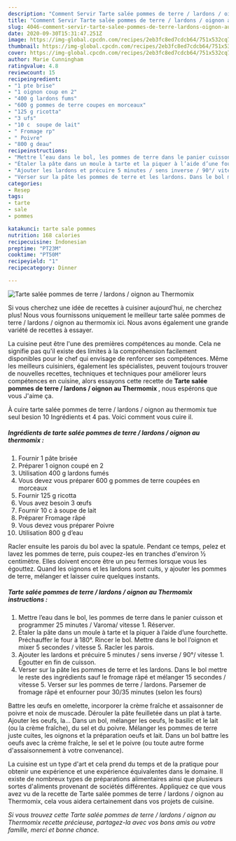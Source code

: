 ```yaml
---
description: "Comment Servir Tarte salée pommes de terre / lardons / oignon au Thermomix"
title: "Comment Servir Tarte salée pommes de terre / lardons / oignon au Thermomix"
slug: 4046-comment-servir-tarte-salee-pommes-de-terre-lardons-oignon-au-thermomix
date: 2020-09-30T15:31:47.251Z
image: https://img-global.cpcdn.com/recipes/2eb3fc8ed7cdcb64/751x532cq70/tarte-salee-pommes-de-terre-lardons-oignon-au-thermomix-photo-principale-de-la-recette.jpg
thumbnail: https://img-global.cpcdn.com/recipes/2eb3fc8ed7cdcb64/751x532cq70/tarte-salee-pommes-de-terre-lardons-oignon-au-thermomix-photo-principale-de-la-recette.jpg
cover: https://img-global.cpcdn.com/recipes/2eb3fc8ed7cdcb64/751x532cq70/tarte-salee-pommes-de-terre-lardons-oignon-au-thermomix-photo-principale-de-la-recette.jpg
author: Marie Cunningham
ratingvalue: 4.8
reviewcount: 15
recipeingredient:
- "1 pte brise"
- "1 oignon coup en 2"
- "400 g lardons fums"
- "600 g pommes de terre coupes en morceaux"
- "125 g ricotta"
- "3 ufs"
- "10 c  soupe de lait"
- " Fromage rp"
- " Poivre"
- "800 g deau"
recipeinstructions:
- "Mettre l’eau dans le bol, les pommes de terre dans le panier cuisson et programmer 25 minutes / Varoma/ vitesse 1. Réserver."
- "Étaler la pâte dans un moule à tarte et la piquer à l’aide d’une fourchette. Préchauffer le four à 180°. Rincer le bol. Mettre dans le bol l’oignon et mixer 5 secondes / vitesse 5. Racler les parois."
- "Ajouter les lardons et précuire 5 minutes / sens inverse / 90°/ vitesse 1. Égoutter en fin de cuisson."
- "Verser sur la pâte les pommes de terre et les lardons. Dans le bol mettre le reste des ingrédients sauf le fromage râpé et mélanger 15 secondes / vitesse 5. Verser sur les pommes de terre / lardons. Parsemer de fromage râpé et enfourner pour 30/35 minutes (selon les fours)"
categories:
- Resep
tags:
- tarte
- sale
- pommes

katakunci: tarte sale pommes 
nutrition: 168 calories
recipecuisine: Indonesian
preptime: "PT23M"
cooktime: "PT50M"
recipeyield: "1"
recipecategory: Dinner

---
```



![Tarte salée pommes de terre / lardons / oignon au Thermomix](https://img-global.cpcdn.com/recipes/2eb3fc8ed7cdcb64/751x532cq70/tarte-salee-pommes-de-terre-lardons-oignon-au-thermomix-photo-principale-de-la-recette.jpg)

Si vous cherchez une idée de recettes à cuisiner aujourd'hui, ne cherchez plus! Nous vous fournissons uniquement le meilleur tarte salée pommes de terre / lardons / oignon au thermomix ici. Nous avons également une grande variété de recettes à essayer.

La cuisine peut être l'une des premières compétences au monde. Cela ne signifie pas qu'il existe des limites à la compréhension facilement disponibles pour le chef qui envisage de renforcer ses compétences. Même les meilleurs cuisiniers, également les spécialistes, peuvent toujours trouver de nouvelles recettes, techniques et techniques pour améliorer leurs compétences en cuisine, alors essayons cette recette de <strong> Tarte salée pommes de terre / lardons / oignon au Thermomix </strong>, nous espérons que vous J'aime ça.

<!--inarticleads1-->

À cuire tarte salée pommes de terre / lardons / oignon au thermomix tue seul besion 10 Ingrédients et 4 pas. Voici comment vous cuire il.

##### Ingrédients de tarte salée pommes de terre / lardons / oignon au thermomix :

1. Fournir 1 pâte brisée
1. Préparer 1 oignon coupé en 2
1. Utilisation 400 g lardons fumés
1. Vous devez vous préparer 600 g pommes de terre coupées en morceaux
1. Fournir 125 g ricotta
1. Vous avez besoin 3 œufs
1. Fournir 10 c à soupe de lait
1. Préparer  Fromage râpé
1. Vous devez vous préparer  Poivre
1. Utilisation 800 g d’eau


Racler ensuite les parois du bol avec la spatule. Pendant ce temps, pelez et lavez les pommes de terre, puis coupez-les en tranches d&#39;environ ½ centimètre. Elles doivent encore être un peu fermes lorsque vous les égouttez. Quand les oignons et les lardons sont cuits, y ajouter les pommes de terre, mélanger et laisser cuire quelques instants. 

<!--inarticleads2-->

##### Tarte salée pommes de terre / lardons / oignon au Thermomix instructions :

1. Mettre l’eau dans le bol, les pommes de terre dans le panier cuisson et programmer 25 minutes / Varoma/ vitesse 1. Réserver.
1. Étaler la pâte dans un moule à tarte et la piquer à l’aide d’une fourchette. Préchauffer le four à 180°. Rincer le bol. Mettre dans le bol l’oignon et mixer 5 secondes / vitesse 5. Racler les parois.
1. Ajouter les lardons et précuire 5 minutes / sens inverse / 90°/ vitesse 1. Égoutter en fin de cuisson.
1. Verser sur la pâte les pommes de terre et les lardons. Dans le bol mettre le reste des ingrédients sauf le fromage râpé et mélanger 15 secondes / vitesse 5. Verser sur les pommes de terre / lardons. Parsemer de fromage râpé et enfourner pour 30/35 minutes (selon les fours)


Battre les œufs en omelette, incorporer la crème fraîche et assaisonner de poivre et noix de muscade. Dérouler la pâte feuilletée dans un plat à tarte. Ajouter les oeufs, la… Dans un bol, mélanger les oeufs, le basilic et le lait (ou la crème fraîche), du sel et du poivre. Mélanger les pommes de terre juste cuites, les oignons et la préparation oeufs et lait. Dans un bol battre les oeufs avec la crème fraîche, le sel et le poivre (ou toute autre forme d&#39;assaisonnement à votre convenance). 

<!--inarticleads1-->

<p>
La cuisine est un type d'art et cela prend du temps et de la pratique pour obtenir une expérience et une expérience équivalentes dans le domaine. Il existe de nombreux types de préparations alimentaires ainsi que plusieurs sortes d'aliments provenant de sociétés différentes. Appliquez ce que vous avez vu de la recette de Tarte salée pommes de terre / lardons / oignon au Thermomix, cela vous aidera certainement dans vos projets de cuisine.
</p>

<p>
<i>Si vous trouvez cette Tarte salée pommes de terre / lardons / oignon au Thermomix recette précieuse, partagez-la avec vos bons amis ou votre famille, merci et bonne chance.</i>
</p>
